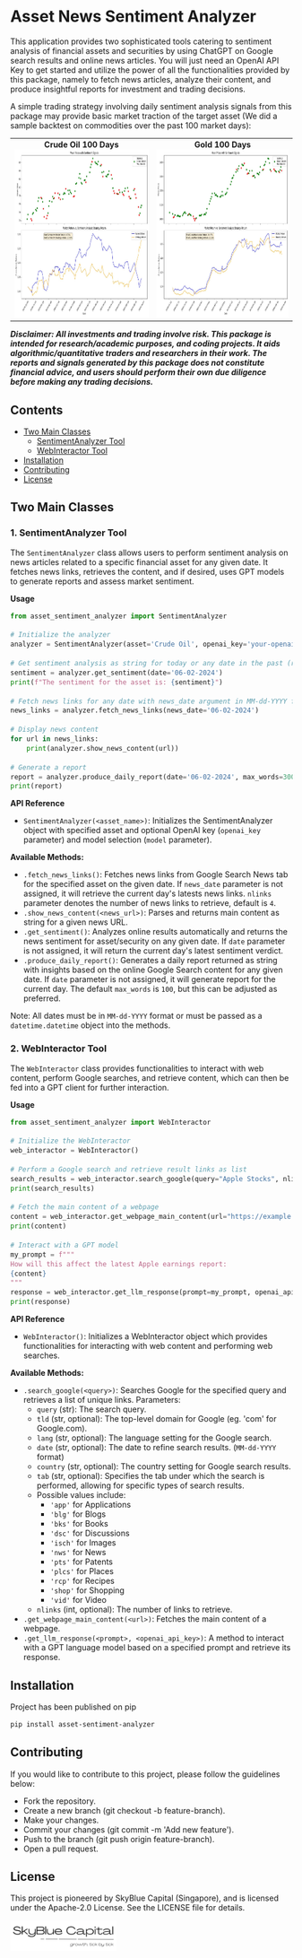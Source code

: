 # Asset News Sentiment Analyzer

This application provides two sophisticated tools catering to sentiment analysis of financial assets and securities by using ChatGPT on Google search results and online news articles. You will just need an OpenAI API Key to get started and utilize the power of all the functionalities provided by this package, namely to fetch news articles, analyze their content, and produce insightful reports for investment and trading decisions.

A simple trading strategy involving daily sentiment analysis signals from this package may provide basic market traction of the target asset (We did a sample backtest on commodities over the past 100 market days):

<table>
  <tr>
    <td align="center">
      <strong>Crude Oil 100 Days</strong><br>
      <img src="images/Crude Oil.jpg" alt="Crude Oil Sample" width="500" height="300">
    </td>
    <td align="center">
      <strong>Gold 100 Days</strong><br>
      <img src="images/Gold.jpg" alt="Gold Sample" width="500" height="300">
    </td>
  </tr>
</table>

***Disclaimer: All investments and trading involve risk. This package is intended for research/academic purposes, and coding projects. It aids algorithmic/quantitative traders and researchers in their work. The reports and signals generated by this package does not constitute financial advice, and users should perform their own due diligence before making any trading decisions.***

## Contents

- [Two Main Classes](#two-main-classes)
  - [SentimentAnalyzer Tool](#1-sentimentanalyzer-tool)
  - [WebInteractor Tool](#2-webinteractor-tool)
- [Installation](#installation)
- [Contributing](#contributing)
- [License](#license)

## Two Main Classes

### 1. SentimentAnalyzer Tool

The `SentimentAnalyzer` class allows users to perform sentiment analysis on news articles related to a specific financial asset for any given date. It fetches news links, retrieves the content, and if desired, uses GPT models to generate reports and assess market sentiment.

**Usage**

```python
from asset_sentiment_analyzer import SentimentAnalyzer

# Initialize the analyzer
analyzer = SentimentAnalyzer(asset='Crude Oil', openai_key='your-openai-key')

# Get sentiment analysis as string for today or any date in the past (returns "bullish", "bearish", or "neutral")
sentiment = analyzer.get_sentiment(date='06-02-2024')
print(f"The sentiment for the asset is: {sentiment}")

# Fetch news links for any date with news_date argument in MM-dd-YYYY format.
news_links = analyzer.fetch_news_links(news_date='06-02-2024')

# Display news content
for url in news_links:
    print(analyzer.show_news_content(url))

# Generate a report
report = analyzer.produce_daily_report(date='06-02-2024', max_words=300)
print(report)

```

**API Reference**

* `SentimentAnalyzer(<asset_name>)`: Initializes the SentimentAnalyzer object with specified asset and optional OpenAI key (`openai_key` parameter) and model selection (`model` parameter).

__Available Methods:__

* `.fetch_news_links()`: Fetches news links from Google Search News tab for the specified asset on the given date. If `news_date` parameter is not assigned, it will retrieve the current day's latests news links. `nlinks` parameter denotes the number of news links to retrieve, default is `4`.
* `.show_news_content(<news_url>)`: Parses and returns main content as string for a given news URL.
* `.get_sentiment()`: Analyzes online results automatically and returns the news sentiment for asset/security on any given date. If `date` parameter is not assigned, it will return the current day's latest sentiment verdict.
* `.produce_daily_report()`: Generates a daily report returned as string with insights based on the online Google Search content for any given date. If `date` parameter is not assigned, it will generate report for the current day. The default `max_words` is `100`, but this can be adjusted as preferred.

Note: All dates must be in `MM-dd-YYYY` format or must be passed as a `datetime.datetime` object into the methods.

### 2. WebInteractor Tool

The `WebInteractor` class provides functionalities to interact with web content, perform Google searches, and retrieve content, which can then be fed into a GPT client for further interaction.

**Usage**

```python
from asset_sentiment_analyzer import WebInteractor

# Initialize the WebInteractor
web_interactor = WebInteractor()

# Perform a Google search and retrieve result links as list
search_results = web_interactor.search_google(query="Apple Stocks", nlinks=5)
print(search_results)

# Fetch the main content of a webpage
content = web_interactor.get_webpage_main_content(url="https://example.com")
print(content)

# Interact with a GPT model
my_prompt = f"""
How will this affect the latest Apple earnings report:
{content}
"""
response = web_interactor.get_llm_response(prompt=my_prompt, openai_api_key="your_openai_api_key")
print(response)

```

**API Reference**

* `WebInteractor()`: Initializes a WebInteractor object which provides functionalities for interacting with web content and performing web searches.

__Available Methods:__

* `.search_google(<query>)`: Searches Google for the specified query and retrieves a list of unique links. Parameters:
  * `query` (str): The search query.
  * `tld` (str, optional): The top-level domain for Google (eg. 'com' for Google.com).
  * `lang` (str, optional): The language setting for the Google search.
  * `date` (str, optional): The date to refine search results. (`MM-dd-YYYY` format)
  * `country` (str, optional): The country setting for Google search results.
  * `tab` (str, optional): Specifies the tab under which the search is performed, allowing for specific types of search results.
  * Possible values include:
    - `'app'` for Applications
    - `'blg'` for Blogs
    - `'bks'` for Books
    - `'dsc'` for Discussions
    - `'isch'` for Images
    - `'nws'` for News
    - `'pts'` for Patents
    - `'plcs'` for Places
    - `'rcp'` for Recipes
    - `'shop'` for Shopping
    - `'vid'` for Video
  * `nlinks` (int, optional): The number of links to retrieve.
* `.get_webpage_main_content(<url>)`: Fetches the main content of a webpage.
* `.get_llm_response(<prompt>, <openai_api_key>)`: A method to interact with a GPT language model based on a specified prompt and retrieve its response.

## Installation

Project has been published on pip

```bash
pip install asset-sentiment-analyzer
```

## Contributing

If you would like to contribute to this project, please follow the guidelines below:

- Fork the repository.
- Create a new branch (git checkout -b feature-branch).
- Make your changes.
- Commit your changes (git commit -m 'Add new feature').
- Push to the branch (git push origin feature-branch).
- Open a pull request.

## License

This project is pioneered by SkyBlue Capital (Singapore), and is licensed under the Apache-2.0 License. See the LICENSE file for details.

<img src="images/HBlack.png" alt="SBC Logo" width="190" height="55">
